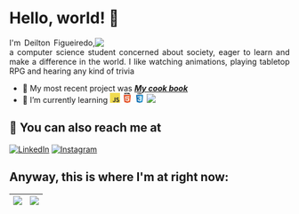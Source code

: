 # Hello, world! 🤗

<img align= "right" width= "350" src= "https://pa1.narvii.com/6580/8098c6e9207376889eeb0532d9f5a0723c4d73f5_hq.gif"/>

<p align="justify">I'm Deilton Figueiredo, a computer science student concerned about society, eager to learn and make a difference in the world. I like watching animations, playing tabletop RPG and hearing any kind of trivia</p>

- 🔭 My most recent project was <a href="https://deiltonlopes.github.io/MyCookBook/index.html">***My cook book***</a>
- 🌱 I’m currently learning <img height="18px" src="https://raw.githubusercontent.com/github/explore/80688e429a7d4ef2fca1e82350fe8e3517d3494d/topics/javascript/javascript.png"/> <img height="18px" src="https://raw.githubusercontent.com/github/explore/80688e429a7d4ef2fca1e82350fe8e3517d3494d/topics/html/html.png"/> <img height="18px" src="https://raw.githubusercontent.com/github/explore/80688e429a7d4ef2fca1e82350fe8e3517d3494d/topics/css/css.png"/> <img height="18px" src="https://user-images.githubusercontent.com/62446763/139593115-53faf34f-51a0-4e89-9fbe-8a58d3e8a736.png"/>


## 🔎 You can also reach me at

[<img src="https://img.shields.io/badge/-LinkedIn-blue?style=flat-square&logo=Linkedin&logoColor=white&link=https://www.linkedin.com/in/deiltonfigueiredo/" height="22" title="LinkedIn" />](https://www.linkedin.com/in/deiltonfigueiredo/) 
[<img src="https://img.shields.io/badge/-Instagram-purple?style=flat-square&logo=Instagram&logoColor=white&link=https://www.instagram.com/delofigueiredo/" height="22" title="Instagram" />](https://www.instagram.com/delofigueiredo/)

## Anyway, this is where I'm at right now:
|<img src="https://github-readme-stats.vercel.app/api?username=deiltonlopes&count_private=true&show_icons=true&theme=tokyonight" height="160px" width="auto"/> | <img src="https://github-readme-stats.vercel.app/api/top-langs/?username=deiltonlopes&layout=compact&count_private=true&show_icons=true&theme=tokyonight&hide=html" height="160px" width="auto"/>|
------------|-----------

<!--
**deiltonlopes/deiltonlopes** is a ✨ _special_ ✨ repository because its `README.md` (this file) appears on your GitHub profile.

Here are some ideas to get you started:


- 👯 I’m looking to collaborate on ...
- 🤔 I’m looking for help with ...
- 💬 Ask me about ...
- 📫 How to reach me: ...
- 😄 Pronouns: ...
-->

